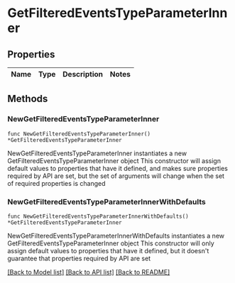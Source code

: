 # GetFilteredEventsTypeParameterInner

## Properties

Name | Type | Description | Notes
------------ | ------------- | ------------- | -------------

## Methods

### NewGetFilteredEventsTypeParameterInner

`func NewGetFilteredEventsTypeParameterInner() *GetFilteredEventsTypeParameterInner`

NewGetFilteredEventsTypeParameterInner instantiates a new GetFilteredEventsTypeParameterInner object
This constructor will assign default values to properties that have it defined,
and makes sure properties required by API are set, but the set of arguments
will change when the set of required properties is changed

### NewGetFilteredEventsTypeParameterInnerWithDefaults

`func NewGetFilteredEventsTypeParameterInnerWithDefaults() *GetFilteredEventsTypeParameterInner`

NewGetFilteredEventsTypeParameterInnerWithDefaults instantiates a new GetFilteredEventsTypeParameterInner object
This constructor will only assign default values to properties that have it defined,
but it doesn't guarantee that properties required by API are set


[[Back to Model list]](../README.md#documentation-for-models) [[Back to API list]](../README.md#documentation-for-api-endpoints) [[Back to README]](../README.md)


